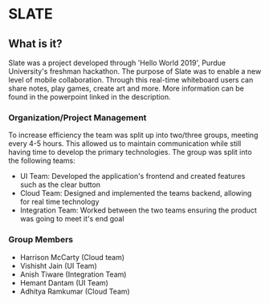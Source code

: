 # SLATE 
## What is it? 
Slate was a project developed through 'Hello World 2019', Purdue University's freshman hackathon. 
The purpose of Slate was to enable a new level of mobile collaboration. Through this real-time 
whiteboard users can share notes, play games, create art and more. More information can be found in the
powerpoint linked in the description.

### Organization/Project Management
To increase efficiency the team was split up into two/three groups, meeting every 4-5 hours. This allowed us
to maintain communication while still having time to develop the primary technologies. The group was split into
the following teams:

- UI Team: Developed the application's frontend and created features such as the clear button
- Cloud Team: Designed and implemented the teams backend, allowing for real time technology
- Integration Team: Worked between the two teams ensuring the product was going to meet it's end goal


### Group Members
- Harrison McCarty (Cloud team)
- Vishisht Jain (UI Team)
- Anish Tiware (Integration Team)
- Hemant Dantam (UI Team)
- Adhitya Ramkumar (Cloud Team)